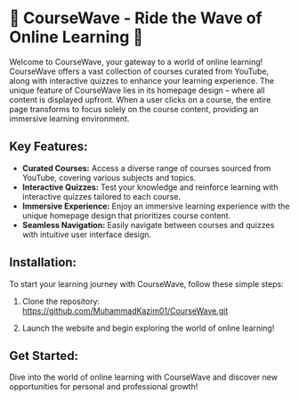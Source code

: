 # 🌊 CourseWave - Ride the Wave of Online Learning 🚀

Welcome to CourseWave, your gateway to a world of online learning! CourseWave offers a vast collection of courses curated from YouTube, along with interactive quizzes to enhance your learning experience. The unique feature of CourseWave lies in its homepage design – where all content is displayed upfront. When a user clicks on a course, the entire page transforms to focus solely on the course content, providing an immersive learning environment.

## Key Features:

- **Curated Courses:** Access a diverse range of courses sourced from YouTube, covering various subjects and topics.
- **Interactive Quizzes:** Test your knowledge and reinforce learning with interactive quizzes tailored to each course.
- **Immersive Experience:** Enjoy an immersive learning experience with the unique homepage design that prioritizes course content.
- **Seamless Navigation:** Easily navigate between courses and quizzes with intuitive user interface design.

## Installation:

To start your learning journey with CourseWave, follow these simple steps:

1. Clone the repository: https://github.com/MuhammadKazim01/CourseWave.git

2. Launch the website and begin exploring the world of online learning!


## Get Started:

Dive into the world of online learning with CourseWave and discover new opportunities for personal and professional growth!

